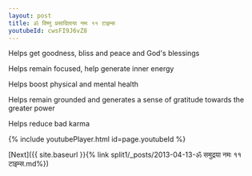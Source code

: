 ```yaml
---
layout: post
title: ॐ विष्णु प्रसादिताया नमः ११ टाइम्स
youtubeId: cwsFI9J6vZ8
---
```

 
 
Helps get goodness, bliss and peace and God's blessings
 
Helps remain focused, help generate inner energy 
 
Helps boost physical and mental health 
 
Helps remain grounded and generates a sense of gratitude towards the greater power 
 
Helps reduce bad karma
 
 
 
 


{% include youtubePlayer.html id=page.youtubeId %}
 
[Next]({{ site.baseurl }}{% link  split1/_posts/2013-04-13-ॐ समुद्रया नमः ११ टाइम्स.md%})
 
